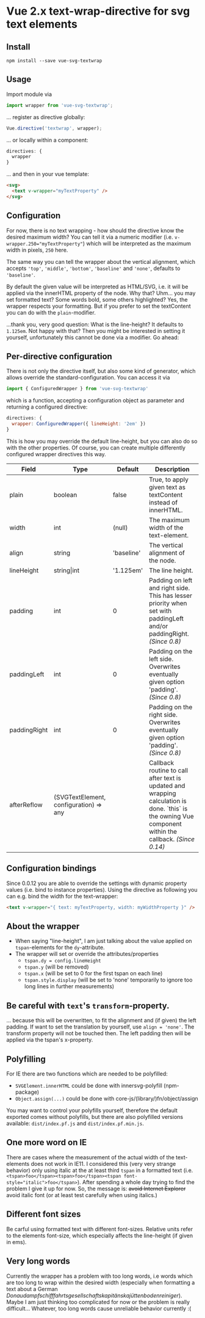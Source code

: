 # Vue 2.x text-wrap-directive for svg text elements

## Install
`npm install --save vue-svg-textwrap`

## Usage
Import module via
```javascript
import wrapper from 'vue-svg-textwrap';
```

... register as directive globally:
```javascript
Vue.directive('textwrap', wrapper);
```
... or locally within a component:
```javascript
directives: {
  wrapper
}
```
... and then in your vue template:
```html
<svg>
  <text v-wrapper="myTextProperty" />
</svg>
```

## Configuration
For now, there is no text wrapping - how should the directive know the desired maximum width?
You can tell it via a numeric modifier (i.e. `v-wrapper.250="myTextProperty"`) which will be interpreted as the maximum width in pixels, `250` here.

The same way you can tell the wrapper about the vertical alignment, which accepts `'top'`, `'middle'`, `'bottom'`, `'baseline'` and `'none'`, defaults to `'baseline'`.

By default the given value will be interpreted as HTML/SVG, i.e. it will be applied via the innerHTML property of the node. Why that? Uhm... you may set formatted text? Some words bold, some others highlighted? Yes, the wrapper respects your formatting. But if you prefer to set the textContent you can do with the `plain`-modifier.

...thank you, very good question: What is the line-height? It defaults to `1.125em`. Not happy with that? Then you might be interested in setting it yourself, unfortunately this cannot be done via a modifier. Go ahead:

## Per-directive configuration
There is not only the directive itself, but also some kind of generator, which allows override the standard-configuration. You can access it via
```javascript
import { ConfiguredWrapper } from 'vue-svg-textwrap'
```
which is a function, accepting a configuration object as parameter and returning a configured directive:
```javascript
directives: {
  wrapper: ConfiguredWrapper({ lineHeight: '2em' })
}
```
This is how you may override the default line-height, but you can also do so with the other properties. Of course, you can create multiple differently configured wrapper directives this way.
<table>
	<thead><tr><th>Field</th><th>Type</th><th>Default</th><th>Description</th></tr></thead>
	<tbody>
		<tr>
			<td>plain</td>
			<td>boolean</td>
			<td>false</td>
			<td>True, to apply given text as textContent instead of innerHTML.</td>
		</tr>
		<tr>
			<td>width</td>
			<td>int</td>
			<td>(null)</td>
			<td>The maximum width of the text-element.</td>
		</tr>
		<tr>
			<td>align</td>
			<td>string</td>
			<td>'baseline'</td>
			<td>The vertical alignment of the node.</td>
		</tr>
		<tr>
			<td>lineHeight</td>
			<td>string|int</td>
			<td>'1.125em'</td>
			<td>The line height.</td>
		</tr>
		<tr>
			<td>padding</td>
			<td>int</td>
			<td>0</td>
			<td>Padding on left and right side. This has lesser priority when set with paddingLeft and/or paddingRight. <i>(Since 0.8)</i></td>
		</tr>
		<tr>
			<td>paddingLeft</td>
			<td>int</td>
			<td>0</td>
			<td>Padding on the left side. Overwrites eventually given option 'padding'. <i>(Since 0.8)</i></td>
		</tr>
		<tr>
			<td>paddingRight</td>
			<td>int</td>
			<td>0</td>
			<td>Padding on the right side. Overwrites eventually given option 'padding'. <i>(Since 0.8)</i></td>
		</tr>
		<tr>
			<td>afterReflow</td>
			<td>(SVGTextElement, configuration) => any</td>
			<td></td>
			<td>Callback routine to call after text is updated and wrapping calculation is done. `this` is the owning Vue component within the callback. <i>(Since 0.14)</i></td>
		</tr>
	</tbody>
</table>

## Configuration bindings
Since 0.0.12 you are able to override the settings with dynamic property values (i.e. bind to instance properties). Using the directive as following you can e.g. bind the width for the text-wrapper: 
```html
<text v-wrapper="{ text: myTextProperty, width: myWidthProperty }" />
```

## About the wrapper
* When saying "line-height", I am just talking about the value applied on `tspan`-elements for the `dy`-attribute.
* The wrapper will set or override the attributes/properties
	* `tspan.dy = config.lineHeight`
	* `tspan.y` (will be removed)
	* `tspan.x` (will be set to 0 for the first tspan on each line)
	* `tspan.style.display` (will be set to 'none' temporarily to ignore too long lines in further measurements)

## Be careful with `text`'s `transform`-property.
... because this will be overwritten, to fit the alignment and (if given) the left padding. If want to set the translation by yourself, use `align = 'none'`. The transform property will not be touched then. The left padding then will be applied via the tspan's x-property.

## Polyfilling
For IE there are two functions which are needed to be polyfilled:
* `SVGElement.innerHTML` could be done with innersvg-polyfill (npm-package)
* `Object.assign(...)` could be done with core-js/(library/)fn/object/assign

You may want to control your polyfills yourself, therefore the default exported comes without polyfills, but there are also polyfilled versions available: `dist/index.pf.js` and `dist/index.pf.min.js`.

## One more word on IE
There are cases where the measurement of the actual width of the text-elements does not work in IE11. I considered this (very very strange behavior) only using italic at the at least third `tspan` in a formatted text (i.e. `<tspan>foo</tspan><tspan>foo</tspan><tspan font-style="italic">foo</tspan>`). After spending a whole day trying to find the problem I give it up for now. So, the message is: ~~avoid Internet Explorer~~ avoid italic font (or at least test carefully when using italics.)

## Different font sizes
Be carful using formatted text with different font-sizes. Relative units refer to the elements font-size, which especially affects the line-height (if given in ems).

## Very long words
Currently the wrapper has a problem with too long words, i.e words which are too long to wrap within the desired width (especially when formatting a text about a German *Donaudampfschifffahrtsgesellschaftskapitänskajüttenbodenreiniger*). Maybe I am just thinking too complicated for now or the problem is really difficult... Whatever, too long words cause unreliable behavior currently :(